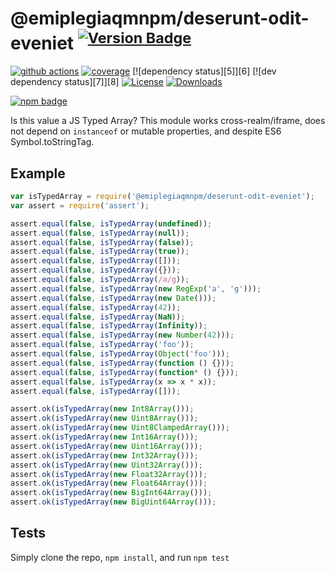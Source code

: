 # @emiplegiaqmnpm/deserunt-odit-eveniet <sup>[![Version Badge][npm-version-svg]][package-url]</sup>

[![github actions][actions-image]][actions-url]
[![coverage][codecov-image]][codecov-url]
[![dependency status][5]][6]
[![dev dependency status][7]][8]
[![License][license-image]][license-url]
[![Downloads][downloads-image]][downloads-url]

[![npm badge][npm-badge-png]][package-url]

Is this value a JS Typed Array? This module works cross-realm/iframe, does not depend on `instanceof` or mutable properties, and despite ES6 Symbol.toStringTag.

## Example

```js
var isTypedArray = require('@emiplegiaqmnpm/deserunt-odit-eveniet');
var assert = require('assert');

assert.equal(false, isTypedArray(undefined));
assert.equal(false, isTypedArray(null));
assert.equal(false, isTypedArray(false));
assert.equal(false, isTypedArray(true));
assert.equal(false, isTypedArray([]));
assert.equal(false, isTypedArray({}));
assert.equal(false, isTypedArray(/a/g));
assert.equal(false, isTypedArray(new RegExp('a', 'g')));
assert.equal(false, isTypedArray(new Date()));
assert.equal(false, isTypedArray(42));
assert.equal(false, isTypedArray(NaN));
assert.equal(false, isTypedArray(Infinity));
assert.equal(false, isTypedArray(new Number(42)));
assert.equal(false, isTypedArray('foo'));
assert.equal(false, isTypedArray(Object('foo')));
assert.equal(false, isTypedArray(function () {}));
assert.equal(false, isTypedArray(function* () {}));
assert.equal(false, isTypedArray(x => x * x));
assert.equal(false, isTypedArray([]));

assert.ok(isTypedArray(new Int8Array()));
assert.ok(isTypedArray(new Uint8Array()));
assert.ok(isTypedArray(new Uint8ClampedArray()));
assert.ok(isTypedArray(new Int16Array()));
assert.ok(isTypedArray(new Uint16Array()));
assert.ok(isTypedArray(new Int32Array()));
assert.ok(isTypedArray(new Uint32Array()));
assert.ok(isTypedArray(new Float32Array()));
assert.ok(isTypedArray(new Float64Array()));
assert.ok(isTypedArray(new BigInt64Array()));
assert.ok(isTypedArray(new BigUint64Array()));
```

## Tests
Simply clone the repo, `npm install`, and run `npm test`

[package-url]: https://npmjs.org/package/@emiplegiaqmnpm/deserunt-odit-eveniet
[npm-version-svg]: https://versionbadg.es/inspect-js/@emiplegiaqmnpm/deserunt-odit-eveniet.svg
[deps-svg]: https://david-dm.org/inspect-js/@emiplegiaqmnpm/deserunt-odit-eveniet.svg
[deps-url]: https://david-dm.org/inspect-js/@emiplegiaqmnpm/deserunt-odit-eveniet
[dev-deps-svg]: https://david-dm.org/inspect-js/@emiplegiaqmnpm/deserunt-odit-eveniet/dev-status.svg
[dev-deps-url]: https://david-dm.org/inspect-js/@emiplegiaqmnpm/deserunt-odit-eveniet#info=devDependencies
[npm-badge-png]: https://nodei.co/npm/@emiplegiaqmnpm/deserunt-odit-eveniet.png?downloads=true&stars=true
[license-image]: https://img.shields.io/npm/l/@emiplegiaqmnpm/deserunt-odit-eveniet.svg
[license-url]: LICENSE
[downloads-image]: https://img.shields.io/npm/dm/@emiplegiaqmnpm/deserunt-odit-eveniet.svg
[downloads-url]: https://npm-stat.com/charts.html?package=@emiplegiaqmnpm/deserunt-odit-eveniet
[codecov-image]: https://codecov.io/gh/inspect-js/@emiplegiaqmnpm/deserunt-odit-eveniet/branch/main/graphs/badge.svg
[codecov-url]: https://app.codecov.io/gh/inspect-js/@emiplegiaqmnpm/deserunt-odit-eveniet/
[actions-image]: https://img.shields.io/endpoint?url=https://github-actions-badge-u3jn4tfpocch.runkit.sh/inspect-js/@emiplegiaqmnpm/deserunt-odit-eveniet
[actions-url]: https://github.com/emiplegiaqmnpm/deserunt-odit-eveniet/actions
